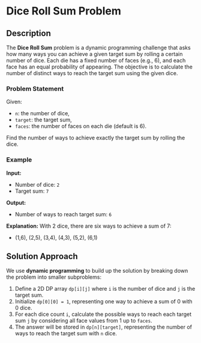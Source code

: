 # Dice Roll Sum Problem

## Description

The **Dice Roll Sum** problem is a dynamic programming challenge that asks how many ways you can achieve a given target sum by rolling a certain number of dice. Each die has a fixed number of faces (e.g., 6), and each face has an equal probability of appearing. The objective is to calculate the number of distinct ways to reach the target sum using the given dice.

### Problem Statement
Given:
- `n`: the number of dice,
- `target`: the target sum,
- `faces`: the number of faces on each die (default is 6).

Find the number of ways to achieve exactly the target sum by rolling the dice.

### Example

**Input:**
- Number of dice: `2`
- Target sum: `7`

**Output:**
- Number of ways to reach target sum: `6`

**Explanation:**
With 2 dice, there are six ways to achieve a sum of 7:
- (1,6), (2,5), (3,4), (4,3), (5,2), (6,1)

## Solution Approach

We use **dynamic programming** to build up the solution by breaking down the problem into smaller subproblems:
1. Define a 2D DP array `dp[i][j]` where `i` is the number of dice and `j` is the target sum.
2. Initialize `dp[0][0] = 1`, representing one way to achieve a sum of 0 with 0 dice.
3. For each dice count `i`, calculate the possible ways to reach each target sum `j` by considering all face values from 1 up to `faces`.
4. The answer will be stored in `dp[n][target]`, representing the number of ways to reach the target sum with `n` dice.